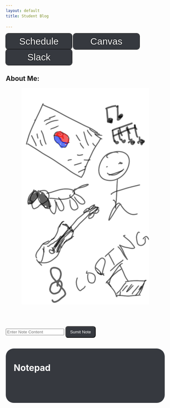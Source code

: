 ```yaml
---
layout: default
title: Student Blog

---
```




<!-- ## Overview of Hacks, Study and Tangibles
Blogging in GitHub pages is a way to learn and code at the same time. 

- Plans, Lists, [Scrum Boards](https://clickup.com/blog/scrum-board/) help you to track key events, show progress and record time.  Effort is a big part of your class grade.  Show plans and time spent!
- [Hacks(Todo)](https://levelup.gitconnected.com/six-ultimate-daily-hacks-for-every-programmer-60f5f10feae) enable you to stay in focus with key requirements of the class.  Each Hack will produce Tangibles.
- Tangibles or [Tangible Artifacts](https://en.wikipedia.org/wiki/Artifact_(software_development)) are things you accumulate as a learner and coder.  -->

<!-- ## MY PAGE -->



<button class="button_above" onclick="window.location.href='https://nighthawkcoders.github.io/teacher/csp';">Schedule</button>
<button class="button_above" onclick="window.location.href='https://poway.instructure.com/courses/141645';">Canvas</button>
<button class="button_above" onclick="window.location.href='https://app.slack.com/client/TUDAF53UJ/CUU064ACX';">Slack</button>

<h2>About Me:</h2>
<p style="float:center;clear:center;display:block;text-align:center"><img src="images/about_me.png" alt="about-me" style="width:80%"></p>
<!-- <div>    
    <ol style="font-size:15px">
        <li>I was born in South Korea</li>
        <br>
        <li>I have a dog <br><img src="images/dog.jpg" alt = "dog" style="width:70px;height:100px"> </li>
        <br>
        <li>I like music</li>
        <br>
        <li>I play the violin</li>
        <br>
        <li>I enjoy coding<br><img src="images/code.jpg" alt="codeImage" width="280" height="157"></li>
    </ol>
</div> -->
<br><br><br>
<form>
    <input type="text" id="noteContent" placeholder="Enter Note Content" name="note">
    <input type="submit" class="note_button" id="noteSubmit" placeholder="Enter Note Content" value="Sumit Note">
</form>
<br><br>
<!-- <button class="note_button" onclick="createItem()">Create Note</button>
<button class="note_button" onclick="clearList()">Clear Notepad</button> -->

<div class="notepad">
    <h1 style="color:white">Notepad</h1>
    <ol id="note">
    </ol>
</div>
<html>
    <head>
        <style>
            .note_button {
                color:white;
                padding:9px 13px; 
                background-color:#36393F;
                transition-duration:0.4s;
                border-radius:8px;
            }
            .note_button:hover {
                background-color:gray;
            }
            .button_above:hover {
                background-color:gray;
            }
            .button_above {
                border:black;
                transition-duration:0.4s;
                width:210px;
                height:50px;
                border-radius:8px;
                background-color:#36393F;
                /* font-weight:bold; */
                font-size:30px;
                color:white;
                text-shadow: 0 0 1px black, 0 0 3px black;
                outline: solid black;
                outline-width:1px;
                /* gap:100px; */
            }
            .notepad {
                color:white;
                background-color:#36393F;
                padding:5px 25px 75px;
                border-radius:25px;
            }
        </style>
    </head>
    <body>
        <script>
            function createItem() {
                // Prompt the user for a note item
                var item = document.getElementById("mySubmit").value;
                // Ensure that the user entered something before proceeding
                if (item !== null && item.trim() !== "") {
                    // Create a new list item
                    var note = document.createElement("li");
                    note.innerHTML = item;
                    // Append the list item to the DOM
                    var location = document.getElementById("note");
                    location.appendChild(note);
                    // Save the note item to localStorage
                    saveItemToLocalStorage(item);
                }
            }
            function saveItemToLocalStorage(item) {
                // Retrieve the existing notes from localStorage (if any)
                var existingNotes = JSON.parse(localStorage.getItem("notes")) || [];
                // Add the new note to the array of notes
                existingNotes.push(item);
                // Save the updated array back to localStorage
                localStorage.setItem("notes", JSON.stringify(existingNotes));
            }
            // Load saved notes from localStorage when the page loads
            function loadNotes() {
                var location = document.getElementById("note");
                var existingNotes = JSON.parse(localStorage.getItem("notes")) || [];
                existingNotes.forEach(function (item) {
                    var note = document.createElement("li");
                    note.innerHTML = item;
                    location.appendChild(note);
                });
            }
            function clearList() {
                localStorage.removeItem("notes");
            }
            // Call loadNotes() when the page loads to populate existing notes
            window.onload = loadNotes;
        </script>
    </body>
</html>

